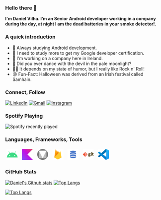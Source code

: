 ### Hello there 👋

**I'm Daniel Vilha. I’m an Senior Android developer working in a company during the day, at night I am the dead batteries in your smoke detector!.**


### A quick introduction

- 🔭 Always studying Android development.
- 🌱 I need to study more to get my Google developer certification.
- 💼 I'm working on a company here in Ireland.
- 💬 Did you ever dance with the devil in the pale moonlight?
- 🤟🏻 It depends on my state of humor, but I really like Rock n' Roll!
- 😝 Fun-Fact: Halloween was derived from an Irish festival called Samhain.


### Connect, Follow

[![LinkedIn](https://img.shields.io/badge/LinkedIn-0077B5?style=for-the-badge&logo=linkedin&logoColor=white)](https://www.linkedin.com/in/daniel-vilha/)
[![Gmail](https://img.shields.io/badge/Gmail-D14836?style=for-the-badge&logo=gmail&logoColor=white)](mailto:danielvilha@gmail.com)
[![Instagram](https://img.shields.io/badge/Instagram-E1306C?style=for-the-badge&logo=instagram&logoColor=white)](https://www.instagram.com/danielvilha/)


### Spotify Playing

![Spotify recently played](https://spotify-recently-played-readme.vercel.app/api?user=12143430358)


### Languages, Frameworks, Tools

<p float="left">
<img style="padding:5px;" align="center" alt="Android" width="35px" src="https://raw.githubusercontent.com/github/explore/80688e429a7d4ef2fca1e82350fe8e3517d3494d/topics/android/android.png">
<img style="padding:5px;" align="center" alt="VS Code" width="35px" src="https://raw.githubusercontent.com/github/explore/80688e429a7d4ef2fca1e82350fe8e3517d3494d/topics/kotlin/kotlin.png">
<img style="padding:5px;" align="center" alt="Material-Design" width="35px" src="https://raw.githubusercontent.com/github/explore/80688e429a7d4ef2fca1e82350fe8e3517d3494d/topics/material-design/material-design.png">
<img style="padding:5px;" align="center" alt="Firebase" width="35px" src="https://raw.githubusercontent.com/github/explore/80688e429a7d4ef2fca1e82350fe8e3517d3494d/topics/firebase/firebase.png">
<img style="padding:5px;" align="center" alt="SQL" width="35px" src="https://raw.githubusercontent.com/github/explore/80688e429a7d4ef2fca1e82350fe8e3517d3494d/topics/sql/sql.png">
<img style="padding:5px;" align="center" alt="Git" width="35px" src="https://raw.githubusercontent.com/github/explore/80688e429a7d4ef2fca1e82350fe8e3517d3494d/topics/git/git.png">
<img style="padding:5px;" align="center" alt="VS Code" width="35px" src="https://raw.githubusercontent.com/github/explore/80688e429a7d4ef2fca1e82350fe8e3517d3494d/topics/visual-studio-code/visual-studio-code.png">
</p>


### GitHub Stats 

[![Daniel's Github stats](https://github-readme-stats.vercel.app/api?username=danielvilha&show_icons=true&theme=dracula)](https://github.com/anuraghazra/github-readme-stats)
[![Top Langs](https://github-readme-stats.vercel.app/api/top-langs/?username=danielvilha&layout=compact&theme=dracula)](https://github.com/anuraghazra/github-readme-stats)

[![Top Langs](https://github-readme-stats-i270cdk5i-florianbussmann.vercel.app/api/top-langs/username=danielvilha&custom_title=Top%20Languages&layout=compact&theme=dracula&include_forks=true&exclude_repo=EWU-CSCD)](https://github.com/anuraghazra/github-readme-stats)
